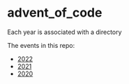 # advent_of_code
Each year is associated with a directory

The events in this repo:
- [2022](./2022)
- [2021](./2021)
- [2020](./2020)
